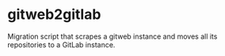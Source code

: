 gitweb2gitlab
=============

Migration script that scrapes a gitweb instance and moves all its repositories to a GitLab instance.
